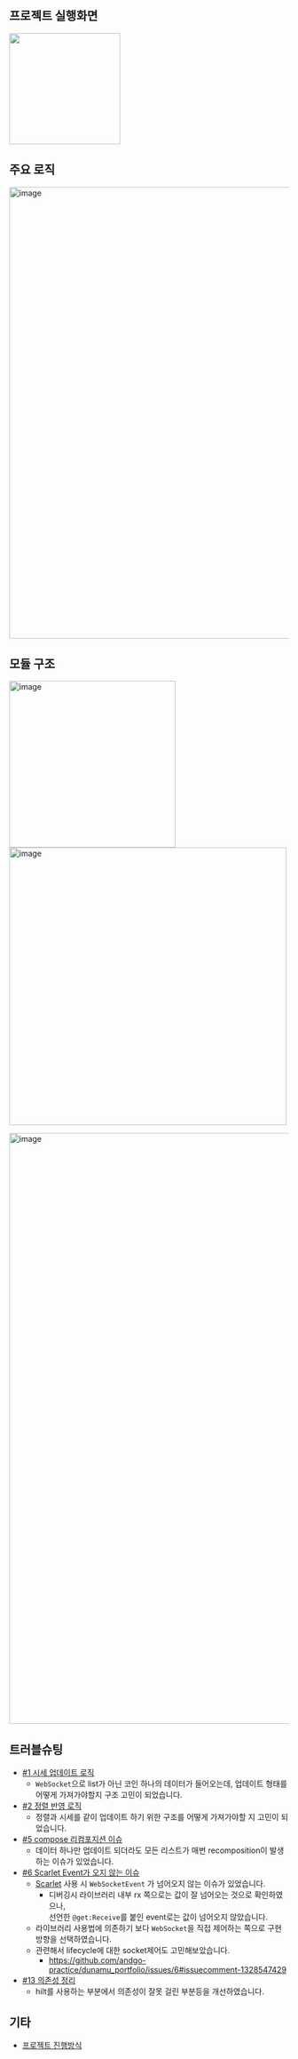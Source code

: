 ## 프로젝트 실행화면
<image src ="https://user-images.githubusercontent.com/115937254/204548405-77b07ae8-7cd9-4aef-8a3b-a0649371854b.gif" width= "200"/>

## 주요 로직
<img width="813" alt="image" src="https://user-images.githubusercontent.com/115937254/205419593-31ddd8ac-73bb-488f-877b-9c962ca4dc0c.png">

## 모듈 구조
<p>
<img width="300" alt="image" src="https://user-images.githubusercontent.com/115937254/205419207-127c31d8-10fe-4d30-a900-7131106a9846.png">
<img width="500" alt="image" src="https://user-images.githubusercontent.com/115937254/205418869-05098baf-acc7-47db-a59a-2ac46b126ab2.png">
</p>
<img width="1064" alt="image" src="https://user-images.githubusercontent.com/115937254/205418940-d868ffd5-1653-4abf-b2f9-65bd0e0b1f8e.png">

## 트러블슈팅
- [#1 시세 업데이트 로직](https://github.com/andgo-practice/dunamu_portfolio/issues/1#issuecomment-1322840195)
  - `WebSocket`으로 list가 아닌 코인 하나의 데이터가 들어오는데, 업데이트 형태를 어떻게 가져가야할지 구조 고민이 되었습니다.
- [#2 정렬 반영 로직](https://github.com/andgo-practice/dunamu_portfolio/issues/2)
  - 정렬과 시세를 같이 업데이트 하기 위한 구조를 어떻게 가져가야할 지 고민이 되었습니다.
- [#5 compose 리컴포지션 이슈](https://github.com/andgo-practice/dunamu_portfolio/issues/5#issuecomment-1323051232)
  - 데이터 하나만 업데이트 되더라도 모든 리스트가 매번 recomposition이 발생하는 이슈가 있었습니다.
- [#6 Scarlet Event가 오지 않는 이슈](https://github.com/andgo-practice/dunamu_portfolio/issues/6)
  - [Scarlet](https://github.com/Tinder/Scarlet) 사용 시 `WebSocketEvent` 가 넘어오지 않는 이슈가 있었습니다.
    - 디버깅시 라이브러리 내부 rx 쪽으로는 값이 잘 넘어오는 것으로 확인하였으나, <br> 
    선언한 `@get:Receive`를 붙인 event로는 값이 넘어오지 않았습니다.
  - 라이브러리 사용법에 의존하기 보다 `WebSocket`을 직접 제어하는 쪽으로 구현 방향을 선택하였습니다.
  - 관련해서 lifecycle에 대한 socket제어도 고민해보았습니다.
    - https://github.com/andgo-practice/dunamu_portfolio/issues/6#issuecomment-1328547429  
- [#13 의존성 정리](https://github.com/andgo-practice/dunamu_portfolio/issues/13)
  - hilt를 사용하는 부분에서 의존성이 잘못 걸린 부분등을 개선하였습니다.

## 기타
- [프로젝트 진행방식](https://github.com/andgo-practice/dunamu_portfolio/issues/15)
